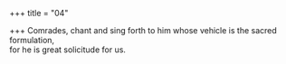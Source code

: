 +++
title = "04"

+++
Comrades, chant and sing forth to him whose vehicle is the sacred  formulation,  
for he is great solicitude for us.  